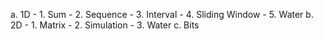 a. 1D
	- 1. Sum
	- 2. Sequence
	- 3. Interval
	- 4. Sliding Window
	- 5. Water
b. 2D
	- 1. Matrix
	- 2. Simulation
	- 3. Water
c. Bits
